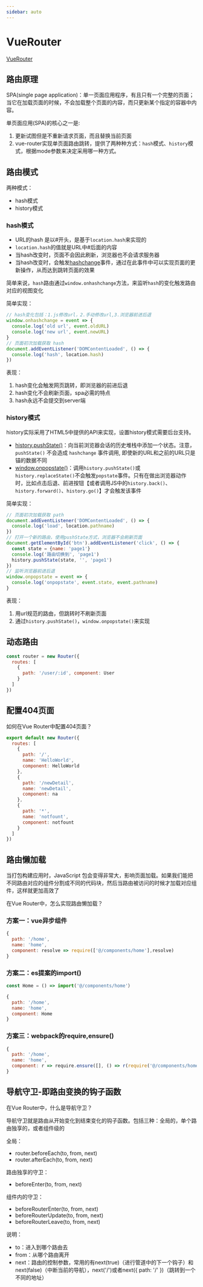 ```yaml
---
sidebar: auto
---
```


# VueRouter

[VueRouter](https://router.vuejs.org/zh/)

## 路由原理

SPA(single page application)：单一页面应用程序，有且只有一个完整的页面；当它在加载页面的时候，不会加载整个页面的内容，而只更新某个指定的容器中内容。

单页面应用(SPA)的核心之一是:

1. 更新试图但是不重新请求页面，而且替换当前页面
2. vue-router实现单页面路由跳转，提供了两种种方式：`hash`模式、`history`模式，根据mode参数来决定采用哪一种方式。

## 路由模式

两种模式：

- hash模式
- history模式

### hash模式

- URL的hash 是以#开头，是基于`location.hash`来实现的
- `location.hash`的值就是URL中#后面的内容
- 当hash改变时，页面不会因此刷新，浏览器也不会请求服务器
- 当hash改变时，会触发[hashchange](https://developer.mozilla.org/zh-CN/docs/Web/API/Window/hashchange_event)事件，通过在此事件中可以实现页面的更新操作，从而达到跳转页面的效果

简单来说，`hash`路由通过`window.onhashchange`方法，来监听`hash`的变化触发路由对应的视图变化

简单实现：

```js
// hash变化包括：1.js修改url，2.手动修改url,3.浏览器前进后退
window.onhashchange = event => {
  console.log('old url', event.oldURL)
  console.log('new url', event.newURL)
}
// 页面初次加载获取 hash
document.addEventListener('DOMContentLoaded', () => {
  console.log('hash', location.hash)
})
```

表现：

1. hash变化会触发网页跳转，即浏览器的前进后退
2. hash变化不会刷新页面，spa必需的特点
3. hash永远不会提交到server端

### history模式

history实际采用了HTML5中提供的API来实现，设置history模式需要后台支持。

- [history.pushState()](https://developer.mozilla.org/zh-CN/docs/Web/API/History/pushState)：向当前浏览器会话的历史堆栈中添加一个状态。注意，`pushState()` 不会造成 `hashchange` 事件调用, 即使新的URL和之前的URL只是锚的数据不同
- [window.onpopstate()](https://developer.mozilla.org/zh-CN/docs/Web/API/Window/onpopstate)：调用`history.pushState()`或`history.replaceState()`不会触发`popstate`事件。只有在做出浏览器动作时，比如点击后退、前进按钮【或者调用JS中的`history.back()`、`history.forward()`、`history.go()`】才会触发该事件

简单实现：

```js
// 页面初次加载获取 path
document.addEventListener('DOMContentLoaded', () => {
  console.log('load', location.pathname)
})
// 打开一个新的路由，使用pushState方式，浏览器不会刷新页面
document.getElementById('btn').addEventListener('click', () => {
  const state = {name: 'page1'}
  console.log('路由切换到', 'page1')
  history.pushState(state, '', 'page1')
})
// 监听浏览器前进后退
window.onpopstate = event => {
  console.log('onpopstate', event.state, event.pathname)
}
```

表现：

1. 用url规范的路由，但跳转时不刷新页面
2. 通过`history.pushState()`，`window.onpopstate()`来实现

## 动态路由

```js
const router = new Router({
  routes: [
    {
      path: '/user/:id', component: User
    }
  ]
})
```

## 配置404页面

如何在Vue Router中配置404页面？

```js
export default new Router({
  routes: [
    {
      path: '/',
      name: 'HelloWorld',
      component: HelloWorld
    },
    {
      path: '/newDetail',
      name: 'newDetail',
      component: na
    },
    {
      path: '*',
      name: 'notfount',
      component: notfount
    }
  ]
})
```

## 路由懒加载

当打包构建应用时，JavaScript 包会变得非常大，影响页面加载。如果我们能把不同路由对应的组件分割成不同的代码块，然后当路由被访问的时候才加载对应组件，这样就更加高效了

在Vue Router中，怎么实现路由懒加载？

### 方案一：vue异步组件

```js
{
  path: '/home',
  name: 'home',
  component: resolve => require(['@/components/home'],resolve)
}
```

### 方案二：es提案的import()

```js
const Home = () => import('@/components/home'）

{
  path: '/home',
  name: 'home',
  component: Home
}
```

### 方案三：webpack的require,ensure()

```js
{
  path: '/home',
  name: 'home',
  component: r => require.ensure([], () => r(require('@/components/home')), 'demo')
}
```

## 导航守卫-即路由变换的钩子函数

在Vue Router中，什么是导航守卫？

导航守卫就是路由从开始变化到结束变化的钩子函数。包括三种：全局的，单个路由独享的，或者组件级的

全局：

- router.beforeEach(to, from, next)
- router.afterEach(to, from, next)

路由独享的守卫：

- beforeEnter(to, from, next)

组件内的守卫：

- beforeRouterEnter(to, from, next)
- beforeRouterUpdate(to, from, next)
- beforeRouterLeave(to, from, next)


说明：

- to：进入到哪个路由去
- from：从哪个路由离开
- next：路由的控制参数，常用的有next(true)（进行管道中的下一个钩子）和next(false)（中断当前的导航），next('/')或者next({ path: '/' })（跳转到一个不同的地址）